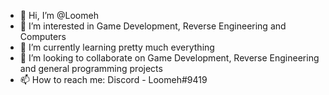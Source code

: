 - 👋 Hi, I’m @Loomeh
- 👀 I’m interested in Game Development, Reverse Engineering and Computers
- 🌱 I’m currently learning pretty much everything
- 💞️ I’m looking to collaborate on Game Development, Reverse Engineering and general programming projects
- 📫 How to reach me: Discord - Loomeh#9419

<!---
Loomeh/Loomeh is a ✨ special ✨ repository because its `README.md` (this file) appears on your GitHub profile.
You can click the Preview link to take a look at your changes.
--->

